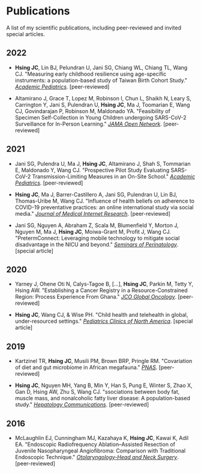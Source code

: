 # Publications
A list of my scientific publications, including peer-reviewed and invited special articles.


## 2022
- **Hsing JC**, Lin BJ, Pelundran U, Jani SG, Chiang WL, Chiang TL, Wang CJ. "Measuring early childhood resilience using age-specific instruments: a population-based study of Taiwan Birth Cohort Study." [_Academic Pediatrics_](http://doi.org/10.1016/j.acap.2022.06.002). [peer-reviewed]

- Altamirano J, Grace T, Lopez M, Robinson I, Chun L, Shaikh N, Leary S, Carrington Y, Jani S, Pulendran U, **Hsing JC**, Ma J, Toomarian E, Wang CJ, Govindarajan P, Robinson M, Maldonado YA. "Feasibility of Specimen Self-Collection in Young Children undergoing SARS-CoV-2 Surveillance for In-Person Learning." [_JAMA Open Network_](http://doi.org/10.1001/jamanetworkopen.2021.48988). [peer-reviewed]


## 2021
- Jani SG, Pulendra U, Ma J, **Hsing JC**, Altamirano J, Shah S, Tommarian E, Maldonado Y, Wang CJ. "Prospective Pilot Study Evaluating SARS-CoV-2 Transmission-Limiting Measures in an On-Site School." [*Academic Pediatrics*](http://doi.org/10.1016/j.acap.2021.11.019). [peer-reviewed]

- **Hsing JC**, Ma J, Barrer-Castillero A, Jani SG, Pulendran U, Lin BJ, Thomas-Uribe M, Wang CJ. "Influence of health beliefs on adherence to COVID-19 preventative practices: an online international study via social media." [*Journal of Medical Internet Research*](https://doi.org/10.2196/23720). [peer-reviewed]

- Jani SG, Nguyen A, Abraham Z, Scala M, Blumenfield Y, Morton J, Nguyen M, Ma J, **Hsing JC**, Moiwa-Grant M, Profit J, Wang CJ. "PretermConnect: Leveraging mobile technology to mitigate social disadvantage in the NICU and beyond." [*Seminars of Perinatology*](https://doi.org/10.1016/j.semperi.2021.151413). [special article]


## 2020
- Yarney J, Ohene Oti N, Calys-Tagoe B, [...], **Hsing JC**, Parkin M, Tetty Y, Hsing AW. "Establishing a Cancer Registry in a Resource-Constrained Region: Process Experience From Ghana." [*JCO Global Oncology*](https://doi.org/10.1200/JGO.19.00387). [peer-reviewed]

- **Hsing JC**, Wang CJ, & Wise PH. "Child health and telehealth in global, under-resourced settings." [*Pediatrics Clinics of North America*](https://doi.org/10.1016/j.pcl.2020.04.014). [special article]


## 2019
- Kartzinel TR, **Hsing JC**, Musili PM, Brown BRP, Pringle RM. "Covariation of diet and gut
microbiome in African megafauna." [*PNAS*](https://doi.org/10.1073/pnas.1905666116). [peer-reviewed]

- **Hsing JC**, Nguyen MH, Yang B, Min Y, Han S, Pung E, Winter S, Zhao X, Gan D, Hsing AW, Zhu S, Wang CJ. "ssociations between body fat, muscle mass, and nonalcoholic fatty liver disease: A
population-based study." [*Hepatology Communications*](https://doi.org/10.1002/hep4.1392). [peer-reviewed]


## 2016
- McLaughlin EJ, Cunningham MJ, Kazahaya K, **Hsing JC**, Kawai K, Adil EA. "Endoscopic Radiofrequency Ablation–Assisted Resection of Juvenile Nasopharyngeal Angiofibroma: Comparison with Traditional Endoscopic Technique." [*Otolaryngology-Head and Neck Surgery*](https://doi.org/10.1177%2F0194599816630942). [peer-reviewed]
